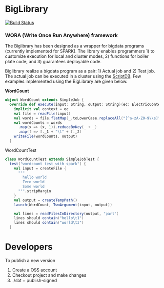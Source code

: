 
# BigLibrary

[![Build Status](https://travis-ci.org/recipegrace/BigLibrary.svg?branch=master)](https://travis-ci.org/recipegrace/BigLibrary)


<h3>WORA (Write Once Run Anywhere) framework</h3>
The Biglibrary has been designed as a wrapper for bigdata programs (currently implemented for SPARK). 
The library enables programmers 1) to customize execution for local and cluster modes, 2) functions for boiler plate code, and 3) guarantees deployable code.

Biglibrary realize a bigdata program as a pair: 1) Actual job and 2) Test job. The actual job can be executed in a cluster using the 
<a href="https://github.com/recipegrace/ScriptDB">ScriptDB</a>.  Few examples implemented using the BigLibrary  are given below.

<b>WordCount</b>


```scala
object WordCount extends SimpleJob {
  override def execute(input: String, output: String)(ec: ElectricContext) = {
    implicit val context = ec
    val file = readFile(input)
    val words = file.flatMap(_.toLowerCase.replaceAll("[^a-zA-Z0-9\\s]", "").split("\\s+"))
    val wordCounts = words
      .map(x => (x, 1)).reduceByKey(_ + _)
      .map(f => f._1 + "\t" + f._2)
    writeFile(wordCounts, output)
  }

```  
WordCountTest 

```scala
class WordCountTest extends SimpleJobTest {
  test("wordcount test with spark") {
    val input = createFile {
      """
        hello world
        Zero world
        Some world
      """.stripMargin
    }
    val output = createTempPath()
    launch(WordCount, TwoArgument(input, output))

    val lines = readFilesInDirectory(output, "part")
    lines should contain("hello\t1")
    lines should contain("world\t3")
  }
```

# Developers 

To publish a new version

1. Create a OSS account
2. Checkout project and make changes
3. ./sbt + publish-signed



